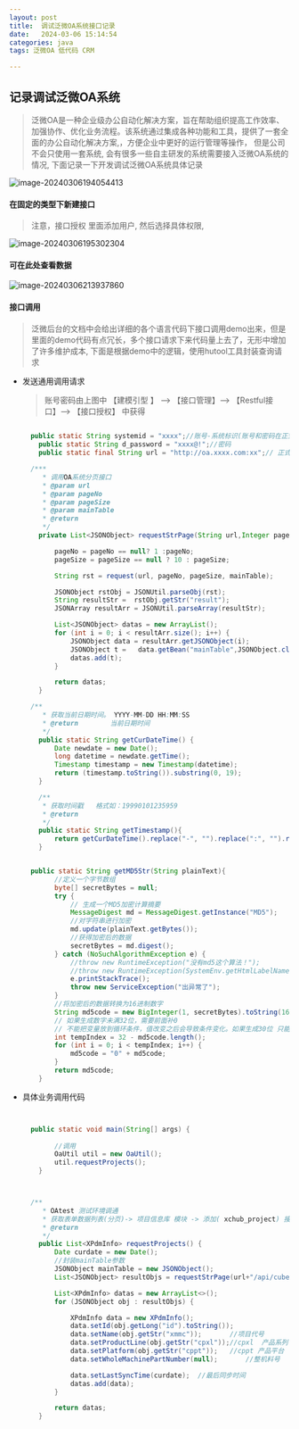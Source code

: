 ```yaml
---
layout: post
title:  调试泛微OA系统接口记录
date:   2024-03-06 15:14:54
categories: java
tags: 泛微OA 低代码 CRM

---
```








##  记录调试泛微OA系统

> 泛微OA是一种企业级办公自动化解决方案，旨在帮助组织提高工作效率、加强协作、优化业务流程。该系统通过集成各种功能和工具，提供了一套全面的办公自动化解决方案,，方便企业中更好的运行管理等操作， 但是公司不会只使用一套系统, 会有很多一些自主研发的系统需要接入泛微OA系统的情况, 下面记录一下开发调试泛微OA系统具体记录



![image-20240306194054413](http://img.mrlyj.com/img/image-20240306194054413.png?source=picgo)



#### 在固定的类型下新建接口

> 注意，接口授权 里面添加用户, 然后选择具体权限,



![image-20240306195302304](http://img.mrlyj.com/img/image-20240306195302304.png?source=picgo)



#### 可在此处查看数据

![image-20240306213937860](http://img.mrlyj.com/img/image-20240306213937860.png?source=picgo)



#### 接口调用

>  泛微后台的文档中会给出详细的各个语言代码下接口调用demo出来，但是里面的demo代码有点冗长，多个接口请求下来代码量上去了，无形中增加了许多维护成本, 下面是根据demo中的逻辑，使用hutool工具封装查询请求



* 发送通用调用请求

  > 账号密码由上图中 【建模引型 】 --> 【接口管理】--> 【Restful接口】--> 【接口授权】 中获得

  ``` java
  	
  	public static String systemid = "xxxx";//账号-系统标识(账号和密码在正式环境和测试环境都是一样)
      public static String d_password = "xxxx@!";//密码
      public static final String url = "http://oa.xxxx.com:xx";// 正式环境客户地址
  
  	/***
       * 调用OA系统分页接口
       * @param url
       * @param pageNo
       * @param pageSize
       * @param mainTable
       * @return
       */
      private List<JSONObject> requestStrPage(String url,Integer pageNo ,Integer pageSize, JSONObject mainTable) {
  
          pageNo = pageNo == null? 1 :pageNo;
          pageSize = pageSize == null ? 10 : pageSize;
  
          String rst = request(url, pageNo, pageSize, mainTable);
  
          JSONObject rstObj = JSONUtil.parseObj(rst);
          String resultStr =  rstObj.getStr("result");
          JSONArray resultArr = JSONUtil.parseArray(resultStr);
  
          List<JSONObject> datas = new ArrayList();
          for (int i = 0; i < resultArr.size(); i++) {
              JSONObject data = resultArr.getJSONObject(i);
              JSONObject t =   data.getBean("mainTable",JSONObject.class);
              datas.add(t);
          }
  
          return datas;
      }
  
  	/**
       * 获取当前日期时间。 YYYY-MM-DD HH:MM:SS
       * @return		当前日期时间
       */
      public static String getCurDateTime() {
          Date newdate = new Date();
          long datetime = newdate.getTime();
          Timestamp timestamp = new Timestamp(datetime);
          return (timestamp.toString()).substring(0, 19);
      }
  
      /**
       * 获取时间戳   格式如：19990101235959
       * @return
       */
      public static String getTimestamp(){
          return getCurDateTime().replace("-", "").replace(":", "").replace(" ", "");
      }
  
  
  	public static String getMD5Str(String plainText){
          //定义一个字节数组
          byte[] secretBytes = null;
          try {
              // 生成一个MD5加密计算摘要
              MessageDigest md = MessageDigest.getInstance("MD5");
              //对字符串进行加密
              md.update(plainText.getBytes());
              //获得加密后的数据
              secretBytes = md.digest();
          } catch (NoSuchAlgorithmException e) {
              //throw new RuntimeException("没有md5这个算法！");
              //throw new RuntimeException(SystemEnv.getHtmlLabelName(517545,userLanguage));
              e.printStackTrace();
              throw new ServiceException("出异常了");
          }
          //将加密后的数据转换为16进制数字
          String md5code = new BigInteger(1, secretBytes).toString(16);
          // 如果生成数字未满32位，需要前面补0
          // 不能把变量放到循环条件，值改变之后会导致条件变化。如果生成30位 只能生成31位md5
          int tempIndex = 32 - md5code.length();
          for (int i = 0; i < tempIndex; i++) {
              md5code = "0" + md5code;
          }
          return md5code;
      }
  
  ```

  

* 具体业务调用代码

  

  ``` java
  
  
  	public static void main(String[] args) {
  		
          //调用
          OaUtil util = new OaUtil();
          util.requestProjects();
      }
  
  
  
  	/**
       * OAtest 测试环境调通
       * 获取表单数据列表(分页)-> 项目信息库 模块 -> 添加(	xchub_project) 接口标识
       * @return
       */
      public List<XPdmInfo> requestProjects() {
          Date curdate = new Date();
          //封装mainTable参数
          JSONObject mainTable = new JSONObject();
          List<JSONObject> resultObjs = requestStrPage(url+"/api/cube/restful/interface/getModeDataPageList/xchub_project",1,10000,mainTable);
  
          List<XPdmInfo> datas = new ArrayList<>();
          for (JSONObject obj : resultObjs) {
  
              XPdmInfo data = new XPdmInfo();
              data.setId(obj.getLong("id").toString());
              data.setName(obj.getStr("xmmc"));       //项目代号
              data.setProductLine(obj.getStr("cpxl"));//cpxl  产品系列 //返回值类型(按名称)
              data.setPlatform(obj.getStr("cppt"));   //cppt 产品平台
              data.setWholeMachinePartNumber(null);       //整机料号
  
              data.setLastSyncTime(curdate);  //最后同步时间
              datas.add(data);
          }
  
          return datas;
      }
  
  ```

  